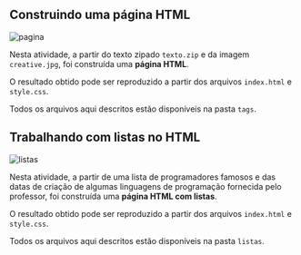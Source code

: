 ## Construindo uma página HTML

![pagina](https://user-images.githubusercontent.com/100809861/182268493-2af0c548-f832-47de-9b38-ce18e9e81d91.png)

Nesta atividade, a partir do texto zipado `texto.zip` e da imagem `creative.jpg`, foi construída uma **página HTML**.

O resultado obtido pode ser reproduzido a partir dos arquivos `index.html` e `style.css`.

Todos os arquivos aqui descritos estão disponíveis na pasta `tags`.

## Trabalhando com listas no HTML

![listas](https://user-images.githubusercontent.com/100809861/185488115-d6f74f66-548f-4723-a03d-77b86e9f3eaa.png)

Nesta atividade, a partir de uma lista de programadores famosos e das datas de criação de algumas linguagens de programação fornecida pelo professor, foi construída uma **página HTML com listas**.

O resultado obtido pode ser reproduzido a partir dos arquivos `index.html` e `style.css`.

Todos os arquivos aqui descritos estão disponíveis na pasta `listas`.
